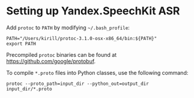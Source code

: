 # Setting up Yandex.SpeechKit ASR

Add `protoc` to `PATH` by modifying `~/.bash_profile`:

    PATH="/Users/kirill/protoc-3.1.0-osx-x86_64/bin:${PATH}"
    export PATH

Precompiled `protoc` binaries can be found at <https://github.com/google/protobuf>.

To compile `*.proto` files into Python classes, use the following command:

```shell
protoc --proto_path=input_dir --python_out=output_dir input_dir/*.proto
```

